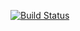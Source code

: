[![Build Status](https://semaphoreci.com/api/v1/syfgkjasdkn/yahtzeebot/branches/master/badge.svg)](https://semaphoreci.com/syfgkjasdkn/yahtzeebot)

